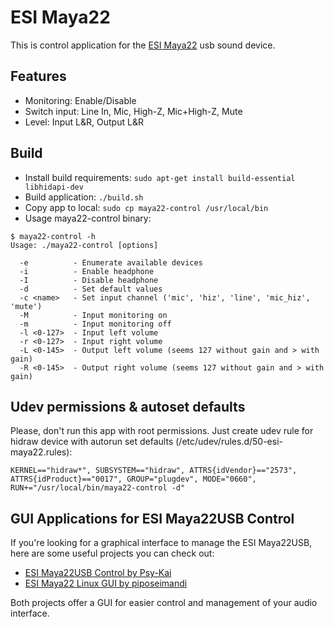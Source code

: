 ESI Maya22
==========

This is control application for the [ESI Maya22](http://www.esi-audio.com/products/maya22usb/) usb sound device.

Features
--------

* Monitoring: Enable/Disable
* Switch input: Line In, Mic, High-Z, Mic+High-Z, Mute
* Level: Input L&R, Output L&R

Build
-----

* Install build requirements: `sudo apt-get install build-essential libhidapi-dev`
* Build application: `./build.sh`
* Copy app to local: `sudo cp maya22-control /usr/local/bin`
* Usage maya22-control binary:

```
$ maya22-control -h
Usage: ./maya22-control [options]

  -e          - Enumerate available devices
  -i          - Enable headphone
  -I          - Disable headphone
  -d          - Set default values
  -c <name>   - Set input channel ('mic', 'hiz', 'line', 'mic_hiz', 'mute')
  -M          - Input monitoring on
  -m          - Input monitoring off
  -l <0-127>  - Input left volume
  -r <0-127>  - Input right volume
  -L <0-145>  - Output left volume (seems 127 without gain and > with gain)
  -R <0-145>  - Output right volume (seems 127 without gain and > with gain)
```

Udev permissions & autoset defaults
-----------------------------------

Please, don't run this app with root permissions.
Just create udev rule for hidraw device with autorun set defaults (/etc/udev/rules.d/50-esi-maya22.rules):

```
KERNEL=="hidraw*", SUBSYSTEM=="hidraw", ATTRS{idVendor}=="2573", ATTRS{idProduct}=="0017", GROUP="plugdev", MODE="0660", RUN+="/usr/local/bin/maya22-control -d"
```

## GUI Applications for ESI Maya22USB Control

If you're looking for a graphical interface to manage the ESI Maya22USB, here are some useful projects you can check out:

- [ESI Maya22USB Control by Psy-Kai](https://gitlab.com/Psy-Kai/ESI-Maya22USBControl)
- [ESI Maya22 Linux GUI by piposeimandi](https://github.com/piposeimandi/esi-maya22-linux-gui)

Both projects offer a GUI for easier control and management of your audio interface.
